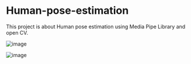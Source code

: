 # Human-pose-estimation
This project is about Human pose estimation using Media Pipe Library and open CV.

![image](https://user-images.githubusercontent.com/85904009/143907008-0fbf2559-c760-4d28-8a4b-82c05a085049.png)

![image](https://user-images.githubusercontent.com/85904009/143906867-6b7833a4-8b4a-4b1c-9b28-2606431bbb09.png)
